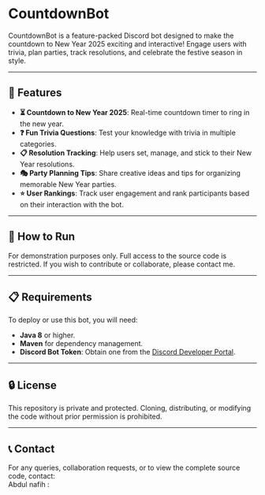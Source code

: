 # **CountdownBot**  
CountdownBot is a feature-packed Discord bot designed to make the countdown to New Year 2025 exciting and interactive! Engage users with trivia, plan parties, track resolutions, and celebrate the festive season in style.

---

## **🎉 Features**
- **⏳ Countdown to New Year 2025**: Real-time countdown timer to ring in the new year.  
- **❓ Fun Trivia Questions**: Test your knowledge with trivia in multiple categories.  
- **📋 Resolution Tracking**: Help users set, manage, and stick to their New Year resolutions.  
- **🎭 Party Planning Tips**: Share creative ideas and tips for organizing memorable New Year parties.  
- **⭐ User Rankings**: Track user engagement and rank participants based on their interaction with the bot.

---

## **📂 How to Run**
For demonstration purposes only. Full access to the source code is restricted. If you wish to contribute or collaborate, please contact me.

---

## **📋 Requirements**
To deploy or use this bot, you will need:
- **Java 8** or higher.  
- **Maven** for dependency management.  
- **Discord Bot Token**: Obtain one from the [Discord Developer Portal](https://discord.com/developers/applications).  

---

## **🔒 License**
This repository is private and protected. Cloning, distributing, or modifying the code without prior permission is prohibited.

---

## **📞 Contact**
For any queries, collaboration requests, or to view the complete source code, contact:  
Abdul nafih : 
